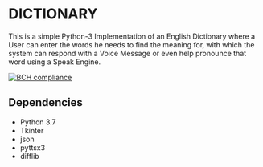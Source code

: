 # DICTIONARY
This is a simple Python-3 Implementation of an English Dictionary where a User can enter the words he needs to find the meaning for, with which the system can respond with a Voice Message or even help pronounce that word using a Speak Engine.

[![BCH compliance](https://bettercodehub.com/edge/badge/HarshCasper/DICTIONARY?branch=master)](https://bettercodehub.com/)

## Dependencies

- Python 3.7 
- Tkinter
- json 
- pyttsx3
- difflib 
